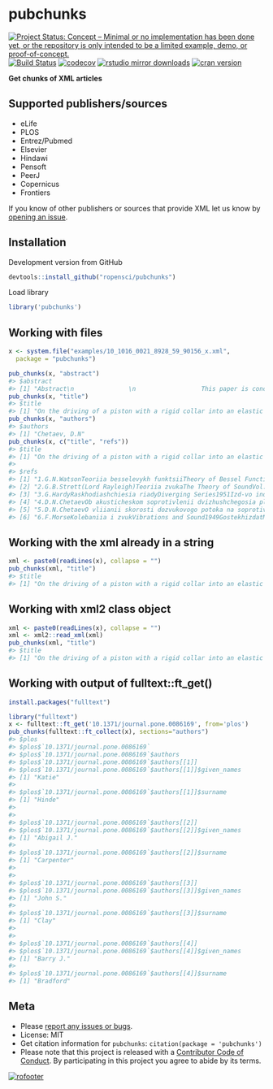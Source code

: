 

pubchunks
=========

[![Project Status: Concept – Minimal or no implementation has been done yet, or the repository is only intended to be a limited example, demo, or proof-of-concept.](http://www.repostatus.org/badges/latest/concept.svg)](http://www.repostatus.org/#concept)
[![Build Status](https://api.travis-ci.org/ropensci/pubchunks.svg)](https://travis-ci.org/ropensci/pubchunks)
[![codecov](https://codecov.io/gh/ropensci/pubchunks/branch/master/graph/badge.svg)](https://codecov.io/gh/ropensci/pubchunks)
[![rstudio mirror downloads](http://cranlogs.r-pkg.org/badges/pubchunks)](https://github.com/metacran/cranlogs.app)
[![cran version](https://www.r-pkg.org/badges/version/pubchunks)](https://cran.r-project.org/package=pubchunks)

__Get chunks of XML articles__


## Supported publishers/sources

- eLife
- PLOS
- Entrez/Pubmed
- Elsevier
- Hindawi
- Pensoft
- PeerJ
- Copernicus
- Frontiers

If you know of other publishers or sources that provide XML let us know by [opening an issue](https://github.com/ropensci/pubchunks/issues).


## Installation

Development version from GitHub


```r
devtools::install_github("ropensci/pubchunks")
```

Load library


```r
library('pubchunks')
```

## Working with files


```r
x <- system.file("examples/10_1016_0021_8928_59_90156_x.xml", 
  package = "pubchunks")
```


```r
pub_chunks(x, "abstract")
#> $abstract
#> [1] "Abstract\n               \n                  This paper is concerned with the study of the problem of a field of steady-state vibrations excited in an elastic half-space by means of a rigid circular piston with an infinite rigid and smooth collar. Formulas for the active and reactive resistance of the connection between the field of wave propagation and the piston are obtained in terms of tabulated functions. Results of the analysis are presented for the case of driving a piston into an elastic Poisson medium."
pub_chunks(x, "title")
#> $title
#> [1] "On the driving of a piston with a rigid collar into an elastic half-space"
pub_chunks(x, "authors")
#> $authors
#> [1] "Chetaev, D.N"
pub_chunks(x, c("title", "refs"))
#> $title
#> [1] "On the driving of a piston with a rigid collar into an elastic half-space"
#> 
#> $refs
#> [1] "1.G.N.WatsonTeoriia besselevykh funktsiiTheory of Bessel Functions1949Izd-vo inostr. litMoscowChap. 1."                                                                                                                                                     
#> [2] "2.G.B.Strett(Lord Rayleigh)Teoriia zvukaThe Theory of SoundVol. 21955GostekhizdatMoscow"                                                                                                                                                                    
#> [3] "3.G.HardyRaskhodiashchiesia riadyDiverging Series1951Izd-vo inostran. litMoscow"                                                                                                                                                                            
#> [4] "4.D.N.ChetaevOb akusticheskom soprotivlenii dvizhushchegosia ploskogo izluchateliaOn the acoustic resistance of a moving plane driverDokl. Akad. Nauk SSSRVol. 90No. 31953355358"                                                                           
#> [5] "5.D.N.ChetaevO vliianii skorosti dozvukovogo potoka na soprotivlenie izlucheniia porshniia s beskonechnym flantsemOn the influence of a subsonic flow upon the resistance to the driving by a piston with an infinite collarAkust. zh.Vol. 2No. 31956302309"
#> [6] "6.F.MorseKolebaniia i zvukVibrations and Sound1949GostekhizdatMoscow-Leningrad"
```

## Working with the xml already in a string


```r
xml <- paste0(readLines(x), collapse = "")
pub_chunks(xml, "title")
#> $title
#> [1] "On the driving of a piston with a rigid collar into an elastic half-space"
```

## Working with xml2 class object


```r
xml <- paste0(readLines(x), collapse = "")
xml <- xml2::read_xml(xml)
pub_chunks(xml, "title")
#> $title
#> [1] "On the driving of a piston with a rigid collar into an elastic half-space"
```

## Working with output of fulltext::ft_get()


```r
install.packages("fulltext")
```


```r
library("fulltext")
x <- fulltext::ft_get('10.1371/journal.pone.0086169', from='plos')
pub_chunks(fulltext::ft_collect(x), sections="authors")
#> $plos
#> $plos$`10.1371/journal.pone.0086169`
#> $plos$`10.1371/journal.pone.0086169`$authors
#> $plos$`10.1371/journal.pone.0086169`$authors[[1]]
#> $plos$`10.1371/journal.pone.0086169`$authors[[1]]$given_names
#> [1] "Katie"
#> 
#> $plos$`10.1371/journal.pone.0086169`$authors[[1]]$surname
#> [1] "Hinde"
#> 
#> 
#> $plos$`10.1371/journal.pone.0086169`$authors[[2]]
#> $plos$`10.1371/journal.pone.0086169`$authors[[2]]$given_names
#> [1] "Abigail J."
#> 
#> $plos$`10.1371/journal.pone.0086169`$authors[[2]]$surname
#> [1] "Carpenter"
#> 
#> 
#> $plos$`10.1371/journal.pone.0086169`$authors[[3]]
#> $plos$`10.1371/journal.pone.0086169`$authors[[3]]$given_names
#> [1] "John S."
#> 
#> $plos$`10.1371/journal.pone.0086169`$authors[[3]]$surname
#> [1] "Clay"
#> 
#> 
#> $plos$`10.1371/journal.pone.0086169`$authors[[4]]
#> $plos$`10.1371/journal.pone.0086169`$authors[[4]]$given_names
#> [1] "Barry J."
#> 
#> $plos$`10.1371/journal.pone.0086169`$authors[[4]]$surname
#> [1] "Bradford"
```


## Meta

* Please [report any issues or bugs](https://github.com/ropensci/pubchunks/issues).
* License: MIT
* Get citation information for `pubchunks`: `citation(package = 'pubchunks')`
* Please note that this project is released with a [Contributor Code of Conduct](CODE_OF_CONDUCT.md). By participating in this project you agree to abide by its terms.

[![rofooter](https://ropensci.org/public_images/github_footer.png)](https://ropensci.org)
